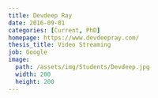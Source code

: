 ```yaml
---
title: Devdeep Ray
date: 2016-09-01
categories: [Current, PhD]
homepage: https://www.devdeepray.com/
thesis_title: Video Streaming
job: Google
image:
  path: /assets/img/Students/Devdeep.jpg
  width: 200
  height: 200
---
```


